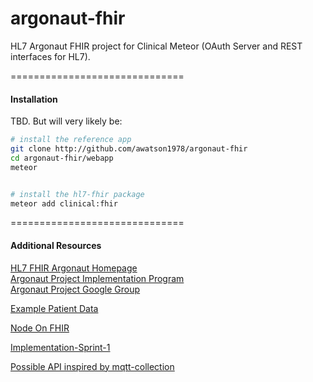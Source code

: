 # argonaut-fhir
HL7 Argonaut FHIR project for Clinical Meteor (OAuth Server and REST interfaces for HL7).

==============================
#### Installation  

TBD.  But will very likely be:

````bash
# install the reference app
git clone http://github.com/awatson1978/argonaut-fhir
cd argonaut-fhir/webapp
meteor


# install the hl7-fhir package
meteor add clinical:fhir
````


==============================
#### Additional Resources

[HL7 FHIR Argonaut Homepage](http://argonautwiki.hl7.org/index.php?title=Main_Page)  
[Argonaut Project Implementation Program](http://www.hl7.org/documentcenter/public_temp_5CA28742-1C23-BA17-0CDCC42B408067A3/wg/argonaut/Argonaut%20Implementation%20Program%20Kickoff-24%20Feb%202015-v3.pdf)  
[Argonaut Project Google Group](https://groups.google.com/forum/#!forum/argonaut-project)  

[Example Patient Data](http://hl7-fhir.github.io/overview-dev.html)  

[Node On FHIR](https://github.com/medcafe/NodeOnFHIR)  

[Implementation-Sprint-1](https://github.com/argonautproject/implementation-program/wiki/Implementation-Sprint-1)  

[Possible API inspired by mqtt-collection](https://atmospherejs.com/perak/mqtt-collection)  


